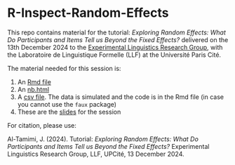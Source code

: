 # R-Inspect-Random-Effects

This repo contains material for the tutorial: _Exploring Random Effects: What Do Participants and Items Tell us Beyond the Fixed Effects?_ delivered on the 13th December 2024 to the [Experimental Linguistics Research Group](https://sites.google.com/view/xlingparis), with the Laboratoire de Linguistique Formelle (LLF) at the Université Paris Cité.

The material needed for this session is:
1. An [Rmd file](https://jalalal-tamimi.github.io/R-Inspect-Random-Effects/Random_effects_Inspect.Rmd)
2. An [nb.html ](https://jalalal-tamimi.github.io/R-Inspect-Random-Effects/Random_effects_Inspect.nb.html)
3. A [csv file](https://jalalal-tamimi.github.io/R-Inspect-Random-Effects/dataCong.csv). The data is simulated and the code is in the Rmd file (in case you cannot use the `faux` package)
4. These are the [slides](https://jalalal-tamimi.github.io/R-Inspect-Random-Effects/Random_effects_Inspect_slides.pdf) for the session

For citation, please use: 

Al-Tamimi, J. (2024). Tutorial: _Exploring Random Effects: What Do Participants and Items Tell us Beyond the Fixed Effects?_ Experimental Linguistics Research Group, LLF, UPCité, 13 December 2024.
